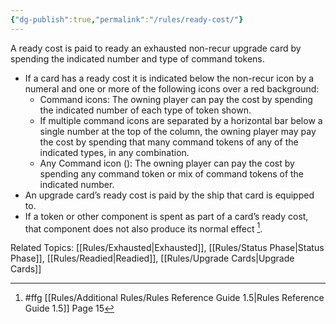 ```yaml
---
{"dg-publish":true,"permalink":"/rules/ready-cost/"}
---
```


A ready cost is paid to ready an exhausted non-recur upgrade card by spending the indicated number and type of command tokens.
- If a card has a ready cost it is indicated below the non-recur icon by a numeral and one or more of the following icons over a red background:
    - Command icons: The owning player can pay the cost by spending the indicated number of each type of token shown.
    - If multiple command icons are separated by a horizontal bar below a single number at the top of the column, the owning player may pay the cost by spending that many command tokens of any of the indicated types, in any combination.
    - Any Command icon (): The owning player can pay the cost by spending any command token or mix of command tokens of the indicated number.
- An upgrade card’s ready cost is paid by the ship that card is equipped to.
- If a token or other component is spent as part of a card’s ready cost, that component does not also produce its normal effect [^1].

Related Topics: [[Rules/Exhausted\|Exhausted]], [[Rules/Status Phase\|Status Phase]], [[Rules/Readied\|Readied]], [[Rules/Upgrade Cards\|Upgrade Cards]]

[^1]: #ffg [[Rules/Additional Rules/Rules Reference Guide 1.5\|Rules Reference Guide 1.5]] Page 15